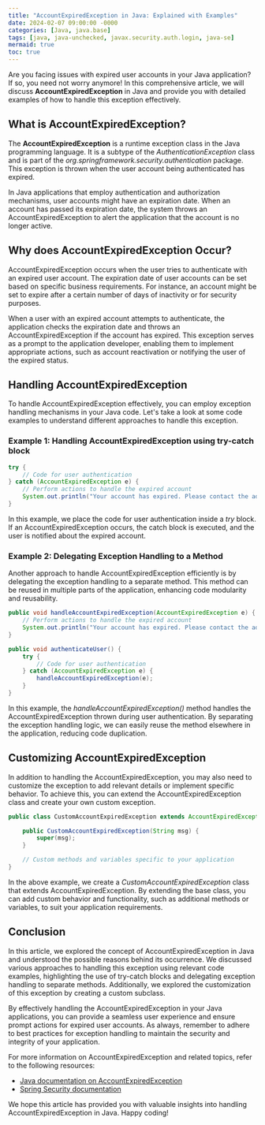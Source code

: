 ```yaml
---
title: "AccountExpiredException in Java: Explained with Examples"
date: 2024-02-07 09:00:00 -0000
categories: [Java, java.base]
tags: [java, java-unchecked, javax.security.auth.login, java-se]
mermaid: true
toc: true
---
```



Are you facing issues with expired user accounts in your Java application? If so, you need not worry anymore! In this comprehensive article, we will discuss **AccountExpiredException** in Java and provide you with detailed examples of how to handle this exception effectively.

## What is AccountExpiredException?

The **AccountExpiredException** is a runtime exception class in the Java programming language. It is a subtype of the *AuthenticationException* class and is part of the *org.springframework.security.authentication* package. This exception is thrown when the user account being authenticated has expired.

In Java applications that employ authentication and authorization mechanisms, user accounts might have an expiration date. When an account has passed its expiration date, the system throws an AccountExpiredException to alert the application that the account is no longer active.

## Why does AccountExpiredException Occur?

AccountExpiredException occurs when the user tries to authenticate with an expired user account. The expiration date of user accounts can be set based on specific business requirements. For instance, an account might be set to expire after a certain number of days of inactivity or for security purposes.

When a user with an expired account attempts to authenticate, the application checks the expiration date and throws an AccountExpiredException if the account has expired. This exception serves as a prompt to the application developer, enabling them to implement appropriate actions, such as account reactivation or notifying the user of the expired status.

## Handling AccountExpiredException

To handle AccountExpiredException effectively, you can employ exception handling mechanisms in your Java code. Let's take a look at some code examples to understand different approaches to handle this exception.

### Example 1: Handling AccountExpiredException using try-catch block

```java
try {
    // Code for user authentication
} catch (AccountExpiredException e) {
    // Perform actions to handle the expired account
    System.out.println("Your account has expired. Please contact the administrator for assistance.");
}
```

In this example, we place the code for user authentication inside a *try* block. If an AccountExpiredException occurs, the catch block is executed, and the user is notified about the expired account.

### Example 2: Delegating Exception Handling to a Method

Another approach to handle AccountExpiredException efficiently is by delegating the exception handling to a separate method. This method can be reused in multiple parts of the application, enhancing code modularity and reusability.

```java
public void handleAccountExpiredException(AccountExpiredException e) {
    // Perform actions to handle the expired account
    System.out.println("Your account has expired. Please contact the administrator for assistance.");
}

public void authenticateUser() {
    try {
        // Code for user authentication
    } catch (AccountExpiredException e) {
        handleAccountExpiredException(e);
    }
}
```

In this example, the *handleAccountExpiredException()* method handles the AccountExpiredException thrown during user authentication. By separating the exception handling logic, we can easily reuse the method elsewhere in the application, reducing code duplication.

## Customizing AccountExpiredException

In addition to handling the AccountExpiredException, you may also need to customize the exception to add relevant details or implement specific behavior. To achieve this, you can extend the AccountExpiredException class and create your own custom exception.

```java
public class CustomAccountExpiredException extends AccountExpiredException {

    public CustomAccountExpiredException(String msg) {
        super(msg);
    }

    // Custom methods and variables specific to your application
}
```

In the above example, we create a *CustomAccountExpiredException* class that extends AccountExpiredException. By extending the base class, you can add custom behavior and functionality, such as additional methods or variables, to suit your application requirements.

## Conclusion

In this article, we explored the concept of AccountExpiredException in Java and understood the possible reasons behind its occurrence. We discussed various approaches to handling this exception using relevant code examples, highlighting the use of try-catch blocks and delegating exception handling to separate methods. Additionally, we explored the customization of this exception by creating a custom subclass.

By effectively handling the AccountExpiredException in your Java applications, you can provide a seamless user experience and ensure prompt actions for expired user accounts. As always, remember to adhere to best practices for exception handling to maintain the security and integrity of your application.

For more information on AccountExpiredException and related topics, refer to the following resources:

- [Java documentation on AccountExpiredException](https://docs.oracle.com/javase/8/docs/api/java/nio/file/AccountExpiredException.html)
- [Spring Security documentation](https://docs.spring.io/spring-security/site/docs/current/api/)

We hope this article has provided you with valuable insights into handling AccountExpiredException in Java. Happy coding!
